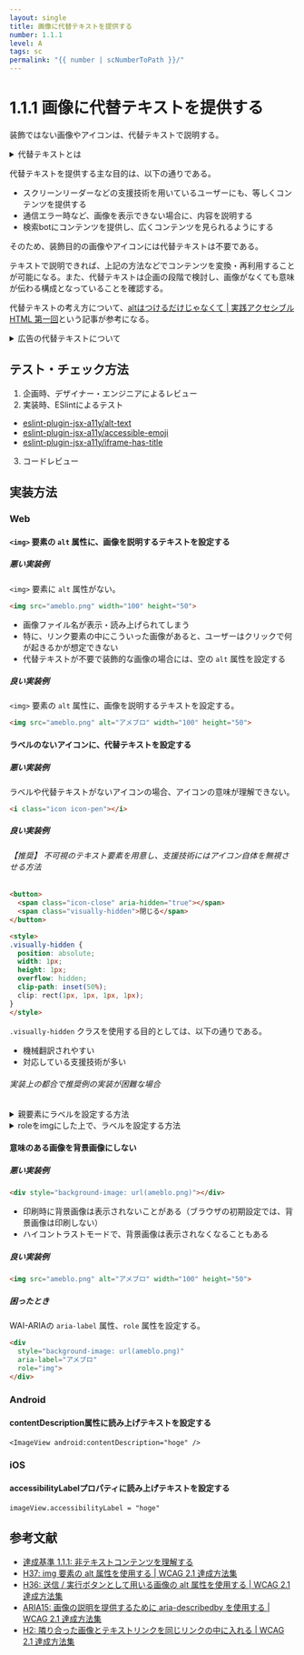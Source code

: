 ```yaml
---
layout: single
title: 画像に代替テキストを提供する
number: 1.1.1
level: A
tags: sc
permalink: "{{ number | scNumberToPath }}/"
---
```


# 1.1.1 画像に代替テキストを提供する

装飾ではない画像やアイコンは、代替テキストで説明する。

<details>
  <summary>代替テキストとは</summary>
  代替テキストとは、Webサイト内に含まれている画像や動画が何らかの原因で表示されなかったときや、スクリーンリーダーを使用するときに、画像の代わりに表示する文字・文章を指す。
</details>

代替テキストを提供する主な目的は、以下の通りである。

- スクリーンリーダーなどの支援技術を用いているユーザーにも、等しくコンテンツを提供する
- 通信エラー時など、画像を表示できない場合に、内容を説明する
- 検索botにコンテンツを提供し、広くコンテンツを見られるようにする

そのため、装飾目的の画像やアイコンには代替テキストは不要である。

テキストで説明できれば、上記の方法などでコンテンツを変換・再利用することが可能になる。また、代替テキストは企画の段階で検討し、画像がなくても意味が伝わる構成となっていることを確認する。

代替テキストの考え方について、[altはつけるだけじゃなくて | 実践アクセシブルHTML 第一回](http://yuugop.com/articles/practicalaccessiblehtml/pah01.html)という記事が参考になる。

<details>
  <summary>広告の代替テキストについて</summary>
  既存の広告システムの場合、代替テキストを設定するために必要なテキストの入力欄が設けられていないことがある。可能であれば入稿ツールなどの広告システム、またはメディア側のシステム改修が望ましい。

  画像のみの広告、かつ代替テキストが画面に表示される状況（ネットワークエラー時や画像の非表示時など）では、クライアントの意図しない見た目となる。広告画像の代わりに代替テキストの「[AD] クライアント名」と表示されてしまうことが契約上問題になることがある。

  そういった場合、最低限操作に支障をきたさないことを目的とし、「広告であること」を伝えることが望ましい。具体的には、代替テキストに「AD」「PR」と設定するなどが考えられる。
</details>

## テスト・チェック方法

1. 企画時、デザイナー・エンジニアによるレビュー
2. 実装時、ESlintによるテスト
  - [eslint-plugin-jsx-a11y/alt-text](https://github.com/evcohen/eslint-plugin-jsx-a11y/blob/master/docs/rules/alt-text.md)
  - [eslint-plugin-jsx-a11y/accessible-emoji](https://github.com/evcohen/eslint-plugin-jsx-a11y/blob/master/docs/rules/accessible-emoji.md)
  - [eslint-plugin-jsx-a11y/iframe-has-title](https://github.com/evcohen/eslint-plugin-jsx-a11y/blob/master/docs/rules/iframe-has-title.md)
3. コードレビュー

## 実装方法

### Web

#### `<img>` 要素の `alt` 属性に、画像を説明するテキストを設定する

##### 悪い実装例

`<img>` 要素に `alt` 属性がない。

```html
<img src="ameblo.png" width="100" height="50">
```

- 画像ファイル名が表示・読み上げられてしまう
- 特に、リンク要素の中にこういった画像があると、ユーザーはクリックで何が起きるかが想定できない
- 代替テキストが不要で装飾的な画像の場合には、空の `alt` 属性を設定する

##### 良い実装例

`<img>` 要素の `alt` 属性に、画像を説明するテキストを設定する。

```html
<img src="ameblo.png" alt="アメブロ" width="100" height="50">
```

#### ラベルのないアイコンに、代替テキストを設定する

##### 悪い実装例

ラベルや代替テキストがないアイコンの場合、アイコンの意味が理解できない。

```html
<i class="icon icon-pen"></i>
```

##### 良い実装例

###### 【推奨】 不可視のテキスト要素を用意し、支援技術にはアイコン自体を無視させる方法


```html
<button>
  <span class="icon-close" aria-hidden="true"></span>
  <span class="visually-hidden">閉じる</span>
</button>

<style>
.visually-hidden {
  position: absolute;
  width: 1px;
  height: 1px;
  overflow: hidden;
  clip-path: inset(50%);
  clip: rect(1px, 1px, 1px, 1px);
}
</style>
```

`.visually-hidden` クラスを使用する目的としては、以下の通りである。

- 機械翻訳されやすい
- 対応している支援技術が多い

###### 実装上の都合で推奨例の実装が困難な場合

<details>
  <summary>親要素にラベルを設定する方法</summary>

  ```html
  <button aria-label="閉じる">
    <span class="icon-close" aria-hidden="true"></span>
  </button>
  ```
</details>


<details>
  <summary>roleをimgにした上で、ラベルを設定する方法</summary>

  ```html
  <button>
    <span class="icon-close" role="img" aria-label="閉じる"></span>
  </button>
  ```
</details>

#### 意味のある画像を背景画像にしない

##### 悪い実装例

```html
<div style="background-image: url(ameblo.png)"></div>
```

- 印刷時に背景画像は表示されないことがある（ブラウザの初期設定では、背景画像は印刷しない）
- ハイコントラストモードで、背景画像は表示されなくなることもある

##### 良い実装例

```html
<img src="ameblo.png" alt="アメブロ" width="100" height="50">
```

##### 困ったとき

WAI-ARIAの `aria-label` 属性、`role` 属性を設定する。

```html
<div
  style="background-image: url(ameblo.png)"
  aria-label="アメブロ"
  role="img">
</div>
```

### Android

#### contentDescription属性に読み上げテキストを設定する

```
<ImageView android:contentDescription="hoge" />
```

### iOS

#### accessibilityLabelプロパティに読み上げテキストを設定する

```
imageView.accessibilityLabel = "hoge"
```


## 参考文献

- [達成基準 1.1.1: 非テキストコンテンツを理解する](https://waic.jp/docs/WCAG21/Understanding/non-text-content.html)
- [H37: img 要素の alt 属性を使用する | WCAG 2.1 達成方法集](https://waic.jp/docs/WCAG21/Techniques/html/H37)
- [H36: 送信 / 実行ボタンとして用いる画像の alt 属性を使用する | WCAG 2.1 達成方法集](https://waic.jp/docs/WCAG21/Techniques/html/H36)
- [ARIA15: 画像の説明を提供するために aria-describedby を使用する | WCAG 2.1 達成方法集](https://waic.jp/docs/WCAG21/Techniques/aria/ARIA15)
- [H2: 隣り合った画像とテキストリンクを同じリンクの中に入れる | WCAG 2.1 達成方法集](https://waic.jp/docs/WCAG21/Techniques/html/H2)
